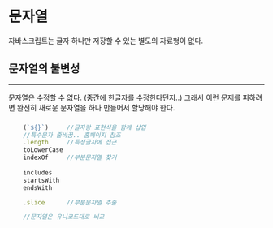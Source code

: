 # 문자열

자바스크립트는 글자 하나만 저장할 수 있는 별도의 자료형이 없다.

## 문자열의 불변성
---
문자열은 수정할 수 없다. (중간에 한글자를 수정한다던지..) 그래서 이런 문제를 피하려면 완전히 새로운 문자열을 하나 만들어서 할당해야 한다.

### 
```javascript
    (`${}`)     //글자랑 표현식을 함께 삽입
    //특수문자 줄바꿈.. 홈페이지 참조
    .length     //특정글자에 접근
    toLowerCase
    indexOf     //부분문자열 찾기
    
    includes
    startsWith
    endsWith

    .slice      //부분문자열 추출

    //문자열은 유니코드대로 비교
```